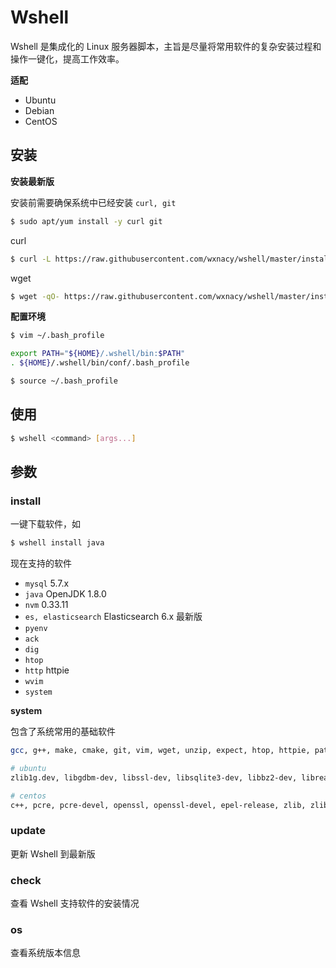 # Wshell

Wshell 是集成化的 Linux 服务器脚本，主旨是尽量将常用软件的复杂安装过程和操作一键化，提高工作效率。

**适配**
- Ubuntu
- Debian
- CentOS


## 安装

**安装最新版**

安装前需要确保系统中已经安装 `curl, git`

```bash
$ sudo apt/yum install -y curl git
```

curl

```bash
$ curl -L https://raw.githubusercontent.com/wxnacy/wshell/master/install | bash
```

wget

```bash
$ wget -qO- https://raw.githubusercontent.com/wxnacy/wshell/master/install | bash
```

<!-- **安装指定版本** -->
<!-- ```bash -->
<!-- $ curl -L https://raw.githubusercontent.com/wxnacy/wshell/${tag_name}/install | bash -->
<!-- ``` -->

**配置环境**

```bash
$ vim ~/.bash_profile
```

```bash
export PATH="${HOME}/.wshell/bin:$PATH"
. ${HOME}/.wshell/bin/conf/.bash_profile
```

```bash
$ source ~/.bash_profile
```

## 使用

```bash
$ wshell <command> [args...]
```

## 参数
### install

一键下载软件，如

```bash
$ wshell install java
```

现在支持的软件

- `mysql` 5.7.x
- `java` OpenJDK 1.8.0
- `nvm` 0.33.11
- `es, elasticsearch` Elasticsearch 6.x 最新版
- `pyenv`
- `ack`
- `dig`
- `htop`
- `http` httpie
- `wvim`
- `system`

**system**

包含了系统常用的基础软件

```bash
gcc, g++, make, cmake, git, vim, wget, unzip, expect, htop, httpie, patch, ack, dig

# ubuntu
zlib1g.dev, libgdbm-dev, libssl-dev, libsqlite3-dev, libbz2-dev, libreadline-dev

# centos
c++, pcre, pcre-devel, openssl, openssl-devel, epel-release, zlib, zlib-devel, readline, readline-devel, readline-static, openssl-static, sqlite-devel, bzip2-devel, bzip2-libs
```

### update

更新 Wshell 到最新版

### check

查看 Wshell 支持软件的安装情况

### os

查看系统版本信息
